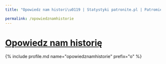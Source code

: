 ```yaml
---
title: "Opowiedz nam histori\u0119 | Statystyki patronite.pl | Patromierz"

permalink: /opowiedznamhistorie
---
```


# [Opowiedz nam historię](https://patronite.pl/opowiedznamhistorie)

{% include profile.md name="opowiedznamhistorie" prefix="o" %}
